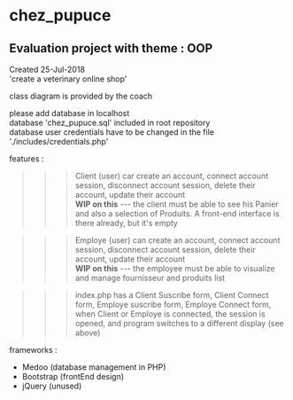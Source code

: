 # chez_pupuce
Evaluation project with theme : OOP
-----------------------------------

Created 25-Jul-2018  
'create a veterinary online shop'  

class diagram is provided by the coach  

please add database in localhost  
database 'chez_pupuce.sql' included in root repository  
database user credentials have to be changed in the file './includes/credentials.php'   

features :  

>>> Client (user) car create an account, connect account session, disconnect account session, delete their account, update their account  
**WIP on this** --- the client must be able to see his Panier and also a selection of Produits. A front-end interface is there already, but it's empty

>>> Employe (user) can create an account, connect account session, disconnect account session, delete their account, update their account  
**WIP on this** --- the employee must be able to visualize and manage fournisseur and produits list  

>>> index.php has a Client Suscribe form, Client Connect form, Employe suscribe form, Employe Connect form, when Client or Employe is connected, the session is opened, and program switches to a different display (see above)  

frameworks :  

* Medoo (database management in PHP)  
* Bootstrap (frontEnd design)  
* jQuery (unused)  
